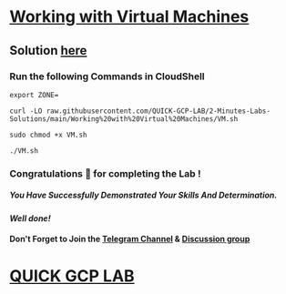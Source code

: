 # [Working with Virtual Machines](https://www.cloudskillsboost.google/focuses/19095?parent=catalog)

## Solution [here](https://youtu.be/bzzccLvbFH8)

### Run the following Commands in CloudShell
```
export ZONE=
```
```
curl -LO raw.githubusercontent.com/QUICK-GCP-LAB/2-Minutes-Labs-Solutions/main/Working%20with%20Virtual%20Machines/VM.sh

sudo chmod +x VM.sh

./VM.sh 
```

### Congratulations 🎉 for completing the Lab !

##### *You Have Successfully Demonstrated Your Skills And Determination.*

#### *Well done!*

#### Don't Forget to Join the [Telegram Channel](https://t.me/QuickGcpLab) & [Discussion group](https://t.me/QuickGcpLabChats)

# [QUICK GCP LAB](https://www.youtube.com/@quickgcplab)
